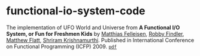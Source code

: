 # functional-io-system-code

The implementation of UFO World and Universe from  **A Functional I/O System, or Fun for Freshmen Kids** by [Matthias Felleisen](http://www.ccs.neu.edu/~matthias/), [Robby Findler](http://www.cs.northwestern.edu/~robby/), [Matthew Flatt](http://www.cs.utah.edu/~mflatt/), [Shriram Krishnamurthi](http://www.cs.brown.edu/~sk/). Published in International Conference on Functional Programming (ICFP) 2009. [`pdf`](https://www2.ccs.neu.edu/racket/pubs/icfp09-fffk.pdf)
